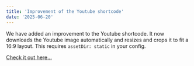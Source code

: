 ```yaml
---
title: 'Improvement of the Youtube shortcode'
date: '2025-06-20'
---
```


We have added an improvement to the Youtube shortcode. It now downloads the Youtube image automatically and resizes and crops it to fit a 16:9 layout. This requires `assetDir: static` in your config.

[Check it out here...](https://hugocodex.org/add-ons/youtube-shortcode/)